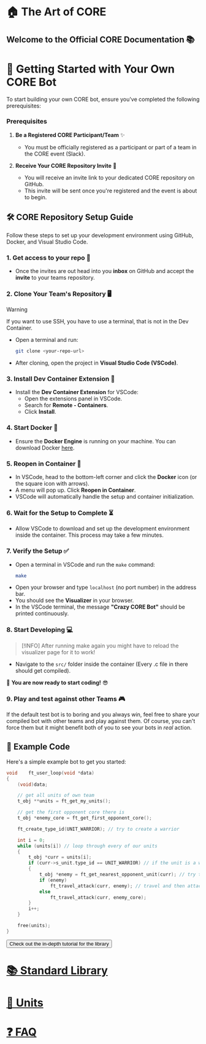 # 🏠 The Art of CORE
## Welcome to the Official CORE Documentation 📚

# 🚀 Getting Started with Your Own CORE Bot

To start building your own CORE bot, ensure you've completed the following prerequisites:

### Prerequisites
1. **Be a Registered CORE Participant/Team** ✨
   - You must be officially registered as a participant or part of a team in the CORE event (Slack).

2. **Receive Your CORE Repository Invite** 📧
   - You will receive an invite link to your dedicated CORE repository on GitHub.
   - This invite will be sent once you're registered and the event is about to begin.

## 🛠️ CORE Repository Setup Guide

Follow these steps to set up your development environment using GitHub, Docker, and Visual Studio Code.

### 1. Get access to your repo 🍴
- Once the invites are out head into you **inbox** on GitHub and accept the **invite** to your teams repository.

### 2. Clone Your Team's Repository 🖥️
> [!WARNING]
> If you want to use SSH, you have to use a terminal, that is not in the Dev Container.
- Open a terminal and run:
	```bash
	git clone <your-repo-url>
	```
- After cloning, open the project in **Visual Studio Code (VSCode)**.

### 3. Install Dev Container Extension 🔧
- Install the **Dev Container Extension** for VSCode:
	- Open the extensions panel in VSCode.
	- Search for **Remote - Containers**.
	- Click **Install**.

### 4. Start Docker 🐋
- Ensure the **Docker Engine** is running on your machine. You can download Docker [here](https://www.docker.com/products/docker-desktop).

### 5. Reopen in Container 🔄
- In VSCode, head to the bottom-left corner and click the **Docker** icon (or the square icon with arrows).
- A menu will pop up. Click **Reopen in Container**.
- VSCode will automatically handle the setup and container initialization.

### 6. Wait for the Setup to Complete ⏳
- Allow VSCode to download and set up the development environment inside the container. This process may take a few minutes.

### 7. Verify the Setup ✅
- Open a terminal in VSCode and run the `make` command:
	```bash
	make
	```
- Open your browser and type `localhost` (no port number) in the address bar.
- You should see the **Visualizer** in your browser.
- In the VSCode terminal, the message **"Crazy CORE Bot"** should be printed continuously.

### 8. Start Developing 💻
> [!INFO]
> After running make again you might have to reload the visualizer page for it to work!
- Navigate to the `src/` folder inside the container (Every .c file in there should get compiled).

🎉 **You are now ready to start coding!** 😎

### 9. Play and test against other Teams 🎮
If the default test bot is to boring and you always win, feel free to share your compiled
bot with other teams and play against them. Of course, you can't force them but it might
benefit both of you to see your bots in _real_ action.


## 📝 Example Code
Here's a simple example bot to get you started:

```c
void	ft_user_loop(void *data)
{
	(void)data;

    // get all units of own team
	t_obj **units = ft_get_my_units();

    // get the first opponent core there is
	t_obj *enemy_core = ft_get_first_opponent_core();

	ft_create_type_id(UNIT_WARRIOR); // try to create a warrior

	int i = 0;
	while (units[i]) // loop through every of our units
	{
		t_obj *curr = units[i];
		if (curr->s_unit.type_id == UNIT_WARRIOR) // if the unit is a warrior
		{
			t_obj *enemy = ft_get_nearest_opponent_unit(curr); // try to get the closest core to current unit
			if (enemy)
				ft_travel_attack(curr, enemy); // travel and then attack to the obj
			else
				ft_travel_attack(curr, enemy_core);
		}
		i++;
	}

	free(units);
}
```

<button onclick="inDepthTutorial()" id="in-depth">Check out the in-depth tutorial for the library</button>

# [📚 Standard Library](standard-library/)

# [👥 Units](units/)

# [❓ FAQ](../faq.md)


